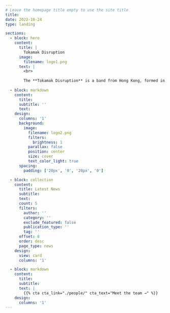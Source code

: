 ```yaml
---
# Leave the homepage title empty to use the site title
title:
date: 2022-10-24
type: landing

sections:
  - block: hero
    content:
      title: |
        Tokamak Disruption
      image:
        filename: logo1.png
      text: |
        <br>
        
        The **Tokamak Disruption** is a band from Hong Kong, formed in August 2024. They primarily focus on grindcore while also incorporating elements from other heavy music genres such as melodic death metal, deathcore, and nu metal. <br> If you are interested in collaborating with us — whether in music or academia (we are particularly keen on Music Information Retrieval) — please feel free to contact us via email at zzhaock@connect.ust.hk . We also welcome any performance opportunities, particularly in Hong Kong and Guangdong. 
  
  - block: markdown
    content:
      title:
      subtitle: ''
      text:
    design:
      columns: '1'
      background:
        image: 
          filename: logo2.png
          filters:
            brightness: 1
          parallax: false
          position: center
          size: cover
          text_color_light: true
      spacing:
        padding: ['20px', '0', '20px', '0']

  - block: collection
    content:
      title: Latest News
      subtitle:
      text:
      count: 5
      filters:
        author: ''
        category: ''
        exclude_featured: false
        publication_type: ''
        tag: ''
      offset: 0
      order: desc
      page_type: news
    design:
      view: card
      columns: '1'

  - block: markdown
    content:
      title:
      subtitle:
      text: |
        {{% cta cta_link="./people/" cta_text="Meet the team →" %}}
    design:
      columns: '1'
---
```

